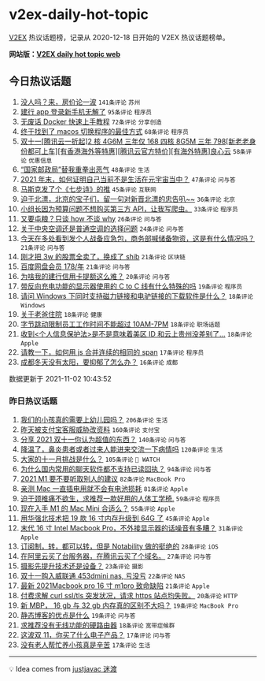 # v2ex-daily-hot-topic

[V2EX](https://www.v2ex.com/) 热议话题榜，记录从 2020-12-18 日开始的 V2EX 热议话题榜单。

**网站版：[V2EX daily hot topic web](https://boojack.github.io/v2ex-daily-hot-topic-web/)**

## 今日热议话题

<!-- TODAY BEGIN -->

1. [没人吗？来，房价论一波](https://www.v2ex.com/t/812325) `141条评论` `苏州`
1. [建行 app 登录新手机无解了](https://www.v2ex.com/t/812314) `95条评论` `程序员`
1. [无废话 Docker 快速上手教程](https://www.v2ex.com/t/812315) `72条评论` `分享创造`
1. [终于找到了 macos 切换程序的最佳方式](https://www.v2ex.com/t/812330) `68条评论` `程序员`
1. [双十一[腾讯云一折起]2 核 4G6M 三年仅 168 四核 8G5M 三年 798[新老老身份都可上车][有香港海外等特惠][腾讯云官方特价][有海外特惠]良心云](https://www.v2ex.com/t/812339) `58条评论` `优惠信息`
1. [“国家邮政局”替我重拳出恶气](https://www.v2ex.com/t/812414) `48条评论` `生活`
1. [2021 年末，如何证明自己当前不是生活在元宇宙当中？](https://www.v2ex.com/t/812310) `47条评论` `问与答`
1. [马斯克发了个《七步诗》的推](https://www.v2ex.com/t/812326) `45条评论` `互联网`
1. [迫于北漂，北京的宝子们，留一句对新晋北漂的忠告叭~~](https://www.v2ex.com/t/812485) `36条评论` `北京`
1. [小组长因为预算问题不想购买第三方 API，让我写爬虫。](https://www.v2ex.com/t/812461) `33条评论` `程序员`
1. [又要屯粮？只谈 how 不谈 why](https://www.v2ex.com/t/812507) `26条评论` `问与答`
1. [关于中央空调还是普通空调的选择问题](https://www.v2ex.com/t/812468) `24条评论` `问与答`
1. [今天在多处看到发个人战备应急包，商务部喊储备物资，这是有什么情况吗？](https://www.v2ex.com/t/812486) `21条评论` `问与答`
1. [刚才把 3w 的股票全卖了，换成了 shib](https://www.v2ex.com/t/812464) `21条评论` `区块链`
1. [百度网盘会员 178/年](https://www.v2ex.com/t/812433) `21条评论` `问与答`
1. [为啥我的建行信用卡提额这么难？](https://www.v2ex.com/t/812369) `20条评论` `问与答`
1. [带反向充电功能的显示器使用的 C to C 线有什么特殊的吗](https://www.v2ex.com/t/812452) `19条评论` `程序员`
1. [请问 Windows 下同时支持磁力链接和电驴链接的下载软件是什么？](https://www.v2ex.com/t/812451) `18条评论` `Windows`
1. [关于老爸住院](https://www.v2ex.com/t/812358) `18条评论` `健康`
1. [字节跳动限制员工工作时间不能超过 10AM-7PM](https://www.v2ex.com/t/812357) `18条评论` `职场话题`
1. [收到<个人信息保护法>是不是意味着美区 ID 和云上贵州没差别了…](https://www.v2ex.com/t/812320) `18条评论` `Apple`
1. [请教一下，如何用 js 合并连续的相同的 span](https://www.v2ex.com/t/812340) `17条评论` `程序员`
1. [成都冬天没有太阳，要抑郁了怎么办？](https://www.v2ex.com/t/812482) `16条评论` `成都`

数据更新于 2021-11-02 10:43:52

<!-- TODAY END -->

### 昨日热议话题

<!-- YESTERDAY BEGIN -->

1. [我们的小孩真的需要上幼儿园吗？](https://www.v2ex.com/t/812085) `206条评论` `生活`
1. [昨天被支付宝客服威胁改资料](https://www.v2ex.com/t/812030) `160条评论` `支付宝`
1. [分享 2021 双十一你认为超值的东西？](https://www.v2ex.com/t/812001) `140条评论` `问与答`
1. [降温了，鼻炎患者或者过来人能进来交流一下病情吗](https://www.v2ex.com/t/812006) `120条评论` `生活`
1. [大家的十一月挑战是什么？](https://www.v2ex.com/t/812002) `105条评论` ` WATCH`
1. [为什么国内常用的聊天软件都不支持已读回执？](https://www.v2ex.com/t/812110) `94条评论` `问与答`
1. [2021 M1 要不要听取别人的建议](https://www.v2ex.com/t/811993) `82条评论` `MacBook Pro`
1. [亲测 Mac 一直插电用就不会有电池损耗](https://www.v2ex.com/t/812066) `81条评论` `Apple`
1. [迫于颈椎痛不欲生，求推荐一款好用的人体工学椅.](https://www.v2ex.com/t/812048) `59条评论` `程序员`
1. [现在入手 M1 的 Mac Mini 合适么？](https://www.v2ex.com/t/812123) `55条评论` `Apple`
1. [用华强北技术把 19 款 16 寸内存升级到 64G 了](https://www.v2ex.com/t/812021) `45条评论` `Apple`
1. [末代 16 寸 Intel Macbook Pro，不外接显示器的话噪音有多糟？](https://www.v2ex.com/t/812121) `31条评论` `Apple`
1. [订阅制，转，都可以转，但是 Notability 做的挺绝的](https://www.v2ex.com/t/812296) `28条评论` `iOS`
1. [在阿里云买了台服务器，在腾讯云买了个域名。](https://www.v2ex.com/t/812221) `27条评论` `问与答`
1. [摄影先提升技术还是设备？](https://www.v2ex.com/t/812143) `23条评论` `摄影`
1. [双十一购入威联通 453dmini nas, 亏没亏](https://www.v2ex.com/t/812042) `22条评论` `NAS`
1. [最新 2021Macbook pro 16 寸 m1pro 致命缺陷](https://www.v2ex.com/t/811989) `21条评论` `Apple`
1. [付费求解 curl ssl/tls 突发状况，请求 https 站点均失败。](https://www.v2ex.com/t/812102) `20条评论` `HTTP`
1. [新 MBP， 16 gb 与 32 gb 内存真的区别不大吗？](https://www.v2ex.com/t/812160) `19条评论` `MacBook Pro`
1. [静态博客的优点是什么](https://www.v2ex.com/t/812106) `19条评论` `问与答`
1. [求推荐没有无线功能的硬路由器](https://www.v2ex.com/t/812145) `18条评论` `宽带症候群`
1. [这波双 11，你买了什么电子产品？](https://www.v2ex.com/t/812212) `17条评论` `问与答`
1. [没有老人帮忙养小孩真是辛苦](https://www.v2ex.com/t/812196) `17条评论` `生活`

<!-- YESTERDAY END -->

---

💡 Idea comes from [justjavac 迷渡](https://github.com/justjavac/)
